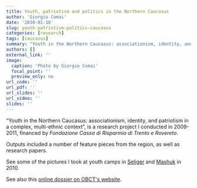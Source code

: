 ```yaml
---
title: Youth, patriotism and politics in the Northern Caucasus
author: 'Giorgio Comai'
date: '2010-01-10'
slug: youth-patriotism-politics-caucasus
categories: [research]
tags: [caucasus]
summary: "Youth in the Northern Caucasus: associationism, identity, and patriotism in a complex, multi-ethnic context."
authors: []
external_link: ''
image:
  caption: 'Photo by Giorgio Comai'
  focal_point: ''
  preview_only: no
url_code: ''
url_pdf: ''
url_slides: ''
url_video: ''
slides: ''
---
```


“Youth in the Northern Caucasus: associationism, identity, and patriotism in a complex, multi-ethnic context”, is a research project I conducted in 2009-2011, financed by *Fondazione Cassa di Risparmio di Trento e Rovereto*.

Outputs included a number of feature pieces from the region, as well as research papers.

See some of the pictures I took at youth camps in [Seliger](https://www.flickr.com/photos/giocomai/albums/72157624359261441) and [Mashuk](https://www.flickr.com/photos/giocomai/albums/72157624807786026) in 2010.

See also this [online dossier on OBCT's website](https://www.balcanicaucaso.org/eng/Progetti/Giovani-e-politica-nel-Caucaso).